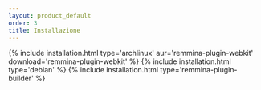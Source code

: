 ```yaml
---
layout: product_default
order: 3
title: Installazione
---
```

{% include installation.html type='archlinux' aur='remmina-plugin-webkit' download='remmina-plugin-webkit' %}
{% include installation.html type='debian' %}
{% include installation.html type='remmina-plugin-builder' %}
